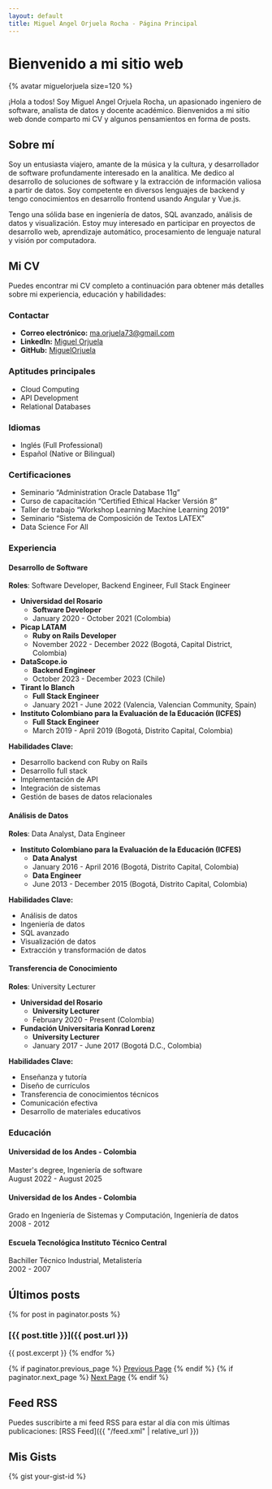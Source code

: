 ```yaml
---
layout: default
title: Miguel Angel Orjuela Rocha - Página Principal
---
```


# Bienvenido a mi sitio web

{% avatar miguelorjuela size=120 %}

¡Hola a todos! Soy Miguel Angel Orjuela Rocha, un apasionado ingeniero de software, analista de datos y docente académico. Bienvenidos a mi sitio web donde comparto mi CV y algunos pensamientos en forma de posts.

## Sobre mí

Soy un entusiasta viajero, amante de la música y la cultura, y desarrollador de software profundamente interesado en la analítica. Me dedico al desarrollo de soluciones de software y la extracción de información valiosa a partir de datos. Soy competente en diversos lenguajes de backend y tengo conocimientos en desarrollo frontend usando Angular y Vue.js.

Tengo una sólida base en ingeniería de datos, SQL avanzado, análisis de datos y visualización. Estoy muy interesado en participar en proyectos de desarrollo web, aprendizaje automático, procesamiento de lenguaje natural y visión por computadora.

## Mi CV

Puedes encontrar mi CV completo a continuación para obtener más detalles sobre mi experiencia, educación y habilidades:

### Contactar
- **Correo electrónico:** [ma.orjuela73@gmail.com](mailto:ma.orjuela73@gmail.com)
- **LinkedIn:** [Miguel Orjuela](https://www.linkedin.com/in/miguel-orjuela)
- **GitHub:** [MiguelOrjuela](https://github.com/MiguelOrjuela)

### Aptitudes principales
- Cloud Computing
- API Development
- Relational Databases

### Idiomas
- Inglés (Full Professional)
- Español (Native or Bilingual)

### Certificaciones
- Seminario “Administration Oracle Database 11g”
- Curso de capacitación “Certified Ethical Hacker Versión 8”
- Taller de trabajo “Workshop Learning Machine Learning 2019”
- Seminario “Sistema de Composición de Textos LATEX”
- Data Science For All

### Experiencia

#### Desarrollo de Software

**Roles**: Software Developer, Backend Engineer, Full Stack Engineer

- **Universidad del Rosario**
  - **Software Developer**
  - January 2020 - October 2021 (Colombia)
- **Picap LATAM**
  - **Ruby on Rails Developer**
  - November 2022 - December 2022 (Bogotá, Capital District, Colombia)
- **DataScope.io**
  - **Backend Engineer**
  - October 2023 - December 2023 (Chile)
- **Tirant lo Blanch**
  - **Full Stack Engineer**
  - January 2021 - June 2022 (Valencia, Valencian Community, Spain)
- **Instituto Colombiano para la Evaluación de la Educación (ICFES)**
  - **Full Stack Engineer**
  - March 2019 - April 2019 (Bogotá, Distrito Capital, Colombia)

**Habilidades Clave:**
- Desarrollo backend con Ruby on Rails
- Desarrollo full stack
- Implementación de API
- Integración de sistemas
- Gestión de bases de datos relacionales

#### Análisis de Datos

**Roles**: Data Analyst, Data Engineer

- **Instituto Colombiano para la Evaluación de la Educación (ICFES)**
  - **Data Analyst**
  - January 2016 - April 2016 (Bogotá, Distrito Capital, Colombia)
  - **Data Engineer**
  - June 2013 - December 2015 (Bogotá, Distrito Capital, Colombia)

**Habilidades Clave:**
- Análisis de datos
- Ingeniería de datos
- SQL avanzado
- Visualización de datos
- Extracción y transformación de datos

#### Transferencia de Conocimiento

**Roles**: University Lecturer

- **Universidad del Rosario**
  - **University Lecturer**
  - February 2020 - Present (Colombia)
- **Fundación Universitaria Konrad Lorenz**
  - **University Lecturer**
  - January 2017 - June 2017 (Bogotá D.C., Colombia)

**Habilidades Clave:**
- Enseñanza y tutoría
- Diseño de currículos
- Transferencia de conocimientos técnicos
- Comunicación efectiva
- Desarrollo de materiales educativos

### Educación

#### Universidad de los Andes - Colombia
Master's degree, Ingeniería de software  
August 2022 - August 2025

#### Universidad de los Andes - Colombia
Grado en Ingeniería de Sistemas y Computación, Ingeniería de datos  
2008 - 2012

#### Escuela Tecnológica Instituto Técnico Central
Bachiller Técnico Industrial, Metalistería  
2002 - 2007

## Últimos posts

{% for post in paginator.posts %}
### [{{ post.title }}]({{ post.url }})
{{ post.excerpt }}
{% endfor %}

<div class="pagination">
    {% if paginator.previous_page %}
    <a href="{{ paginator.previous_page_path }}">Previous Page</a>
    {% endif %}
    {% if paginator.next_page %}
    <a href="{{ paginator.next_page_path }}">Next Page</a>
    {% endif %}
</div>

## Feed RSS

Puedes suscribirte a mi feed RSS para estar al día con mis últimas publicaciones: [RSS Feed]({{ "/feed.xml" | relative_url }})

## Mis Gists

{% gist your-gist-id %}

<script src="https://gist.github.com/your-gist-id.js"></script>

<!-- Asegúrate de reemplazar "your-gist-id" con el ID de tu gist real de GitHub -->
